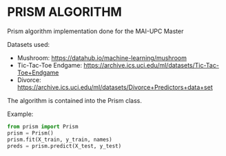 # PRISM ALGORITHM
Prism algorithm implementation done for the MAI-UPC Master

Datasets used:
* Mushroom: https://datahub.io/machine-learning/mushroom
* Tic-Tac-Toe Endgame: https://archive.ics.uci.edu/ml/datasets/Tic-Tac-Toe+Endgame
* Divorce: https://archive.ics.uci.edu/ml/datasets/Divorce+Predictors+data+set

The algorithm is contained into the Prism class.

Example:
```python
from prism import Prism
prism = Prism()
prism.fit(X_train, y_train, names)
preds = prism.predict(X_test, y_test)
```
